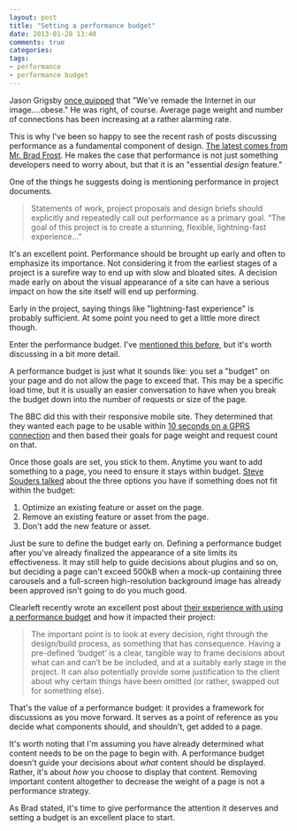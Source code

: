 ```yaml
---
layout: post
title: "Setting a performance budget"
date: 2013-01-28 13:40
comments: true
categories: 
tags: 
- performance
- performance budget
---
```

Jason Grigsby [once quipped](http://www.slideshare.net/grigs/native-is-easy-web-is-essential/51) that "We've remade the Internet in our image….obese." He was right, of course. Average page weight and number of connections has been increasing at a rather alarming rate.

This is why I've been so happy to see the recent rash of posts discussing performance as a fundamental component of design. [The latest comes from Mr. Brad Frost](http://bradfrostweb.com/blog/post/performance-as-design/). He makes the case that performance is not just something developers need to worry about, but that it is an "essential *design* feature."

One of the things he suggests doing is mentioning performance in project documents. 

> Statements of work, project proposals and design briefs should explicitly and repeatedly call out performance as a primary goal. “The goal of this project is to create a stunning, flexible, lightning-fast experience…”

It's an excellent point. Performance should be brought up early and often to emphasize its importance. Not considering it from the earliest stages of a project is a surefire way to end up with slow and bloated sites. A decision made early on about the visual appearance of a site can have a serious impact on how the site itself will end up performing.

Early in the project, saying things like "lightning-fast experience" is probably sufficient. At some point you need to get a little more direct though.

Enter the performance budget. I've [mentioned this before](http://24ways.org/2012/responsive-responsive-design/), but it's worth discussing in a bit more detail.

A performance budget is just what it sounds like: you set a "budget" on your page and do not allow the page to exceed that. This may be a specific load time, but it is usually an easier conversation to have when you break the budget down into the number of requests or size of the page.

The BBC did this with their responsive mobile site. They determined that they wanted each page to be usable within [10 seconds on a GPRS connection](https://speakerdeck.com/tmaslen/moving-swiftly-the-story-of-how-bbc-news-fell-in-love-with-responsive-web-design#63) and then based their goals for page weight and request count on that.

Once those goals are set, you stick to them. Anytime you want to add something to a page, you need to ensure it stays within budget. [Steve Souders talked](http://fsm.bdconf.com/podcast/web-performance) about the three options you have if something does not fit within the budget: 

1. Optimize an existing feature or asset on the page.
2. Remove an existing feature or asset from the page.
3. Don't add the new feature or asset.

Just be sure to define the budget early on. Defining a performance budget after you've already finalized the appearance of a site limits its effectiveness. It may still help to guide decisions about plugins and so on, but deciding a page can't exceed 500kB when a mock-up containing three carousels and a full-screen high-resolution background image has already been approved isn't going to do you much good.

Clearleft recently wrote an excellent post about [their experience with using a performance budget](http://clearleft.com/thinks/responsivedesignonabudget/) and how it impacted their project:

> The important point is to look at every decision, right through the design/build process, as something that has consequence. Having a pre-defined ‘budget’ is a clear, tangible way to frame decisions about what can and can’t be be included, and at a suitably early stage in the project. It can also potentially provide some justification to the client about why certain things have been omitted (or rather, swapped out for something else).

That's the value of a performance budget: it provides a framework for discussions as you move forward. It serves as a point of reference as you decide what components should, and shouldn't, get added to a page.

It's worth noting that I'm assuming you have already determined what content needs to be on the page to begin with. A performance budget doesn't guide your decisions about *what* content should be displayed. Rather, it's about *how* you choose to display that content. Removing important content altogether to decrease the weight of a page is not a performance strategy.

As Brad stated, it's time to give performance the attention it deserves and setting a budget is an excellent place to start.